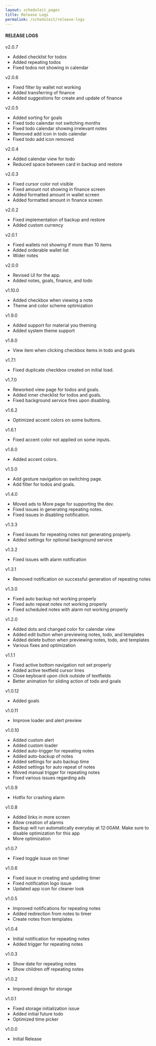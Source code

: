 ```yaml
---
layout: scheduleit_pages
title: Release Logs
permalink: /scheduleit/release-logs
---
```


<div>
	<div class="mb-3">
		<h4>RELEASE LOGS</h4>
	</div>
	<div class="mb-3">
		<div class="col-12">
			<p>v2.0.7</p>
			<ul>
				<li>Added checklist for todos</li>
				<li>Added repeating todos</li>
				<li>Fixed todos not showing in calendar</li>
			</ul>
		</div>
		<div class="col-12">
			<p>v2.0.6</p>
			<ul>
				<li>Fixed filter by wallet not working</li>
				<li>Added transferring of finance</li>
				<li>Added suggestions for create and update of finance</li>
			</ul>
		</div>
		<div class="col-12">
			<p>v2.0.5</p>
			<ul>
				<li>Added sorting for goals</li>
				<li>Fixed todo calendar not switching months</li>
				<li>Fixed todo calendar showing irrelevant notes</li>
				<li>Removed add icon in todo calendar</li>
				<li>Fixed todo add icon removed</li>
			</ul>
		</div>
		<div class="col-12">
			<p>v2.0.4</p>
			<ul>
				<li>Added calendar view for todo</li>
				<li>Reduced space between card in backup and restore</li>
			</ul>
		</div>
		<div class="col-12">
			<p>v2.0.3</p>
			<ul>
				<li>Fixed cursor color not visible</li>
				<li>Fixed amount not showing in finance screen</li>
				<li>Added formatted amount in wallet screen</li>
				<li>Added formatted amount in finance screen</li>
			</ul>
		</div>
		<div class="col-12">
			<p>v2.0.2</p>
			<ul>
				<li>Fixed implementation of backup and restore</li>
				<li>Added custom currency</li>
			</ul>
		</div>
		<div class="col-12">
			<p>v2.0.1</p>
			<ul>
				<li>Fixed wallets not showing if more than 10 items</li>
				<li>Added orderable wallet list</li>
				<li>Wider notes</li>
			</ul>
		</div>
		<div class="col-12">
			<p>v2.0.0</p>
			<ul>
				<li>Revised UI for the app.</li>
				<li>Added notes, goals, finance, and todo</li>
			</ul>
		</div>
		<div class="col-12">
			<p>v1.10.0</p>
			<ul>
				<li>Added checkbox when viewing a note</li>
				<li>Theme and color scheme optimization</li>
			</ul>
		</div>
		<div class="col-12">
			<p>v1.9.0</p>
			<ul>
				<li>Added support for material you theming</li>
				<li>Added system theme support</li>
			</ul>
		</div>
		<div class="col-12">
			<p>v1.8.0</p>
			<ul>
				<li>View item when clicking checkbox items in todo and goals</li>
			</ul>
		</div>
		<div class="col-12">
			<p>v1.7.1</p>
			<ul>
				<li>Fixed duplicate checkbox created on initial load.</li>
			</ul>
		</div>
		<div class="col-12">
			<p>v1.7.0</p>
			<ul>
				<li>Reworked view page for todos and goals.</li>
				<li>Added inner checklist for todos and goals.</li>
				<li>Fixed background service fires upon disabling.</li>
			</ul>
		</div>
		<div class="col-12">
			<p>v1.6.2</p>
			<ul>
				<li>Optimized accent colors on some buttons.</li>
			</ul>
		</div>
		<div class="col-12">
			<p>v1.6.1</p>
			<ul>
				<li>Fixed accent color not applied on some inputs.</li>
			</ul>
		</div>
		<div class="col-12">
			<p>v1.6.0</p>
			<ul>
				<li>Added accent colors.</li>
			</ul>
		</div>
		<div class="col-12">
			<p>v1.5.0</p>
			<ul>
				<li>Add gesture navigation on switching page.</li>
				<li>Add filter for todos and goals.</li>
			</ul>
		</div>
		<div class="col-12">
			<p>v1.4.0</p>
			<ul>
				<li>Moved ads to More page for supporting the dev.</li>
				<li>Fixed issues in generating repeating notes.</li>
				<li>Fixed issues in disabling notification.</li>
			</ul>
		</div>
		<div class="col-12">
			<p>v1.3.3</p>
			<ul>
				<li>Fixed issues for repeating notes not generating properly.</li>
				<li>Added settings for optional background service</li>
			</ul>
		</div>
		<div class="col-12">
			<p>v1.3.2</p>
			<ul>
				<li>Fixed issues with alarm notification</li>
			</ul>
		</div>
		<div class="col-12">
			<p>v1.3.1</p>
			<ul>
				<li>Removed notification on successful generation of repeating notes</li>
			</ul>
		</div>
		<div class="col-12">
			<p>v1.3.0</p>
			<ul>
				<li>Fixed auto backup not working properly</li>
				<li>Fixed auto repeat notes not working properly</li>
				<li>Fixed scheduled notes with alarm not working properly</li>
			</ul>
		</div>
		<div class="col-12">
			<p>v1.2.0</p>
			<ul>
				<li>Added dots and changed color for calendar view</li>
				<li>Added edit button when previewing notes, todo, and templates</li>
				<li>Added delete button when previewing notes, todo, and templates</li>
				<li>Various fixes and optimization</li>
			</ul>
		</div>
		<div class="col-12">
			<p>v1.1.1</p>
			<ul>
				<li>Fixed active bottom navigation not set properly</li>
				<li>Added active textfield cursor lines</li>
				<li>Close keyboard upon click outside of textfields</li>
				<li>Better animation for sliding action of todo and goals</li>
			</ul>
		</div>
		<div class="col-12">
			<p>v1.0.12</p>
			<ul>
				<li>Added goals</li>
			</ul>
		</div>
		<div class="col-12">
			<p>v1.0.11</p>
			<ul>
				<li>Improve loader and alert preview</li>
			</ul>
		</div>
		<div class="col-12">
			<p>v1.0.10</p>
			<ul>
				<li>Added custom alert</li>
				<li>Added custom loader</li>
				<li>Added auto-trigger for repeating notes</li>
				<li>Added auto-backup of notes</li>
				<li>Added settings for auto backup time</li>
				<li>Added settings for auto repeat of notes</li>
				<li>Moved manual trigger for repeating notes</li>
				<li>Fixed various issues regarding ads</li>
			</ul>
		</div>
		<div class="col-12">
			<p>v1.0.9</p>
			<ul>
				<li>Hotfix for crashing alarm</li>
			</ul>
		</div>
		<div class="col-12">
			<p>v1.0.8</p>
			<ul>
				<li>Added links in more screen</li>
				<li>Allow creation of alarms</li>
				<li>Backup will run automatically everyday at 12:00AM. Make sure to disable optimization for this app</li>
				<li>More optimization</li>
			</ul>
		</div>
		<div class="col-12">
			<p>v1.0.7</p>
			<ul>
				<li>Fixed toggle issue on timer</li>
			</ul>
		</div>
		<div class="col-12">
			<p>v1.0.6</p>
			<ul>
				<li>Fixed issue in creating and updating timer</li>
				<li>Fixed notification logo issue</li>
				<li>Updated app icon for cleaner look</li>
			</ul>
		</div>
		<div class="col-12">
			<p>v1.0.5</p>
			<ul>
				<li>Improved notifications for repeating notes</li>
				<li>Added redirection from notes to timer</li>
				<li>Create notes from templates</li>
			</ul>
		</div>
		<div class="col-12">
			<p>v1.0.4</p>
			<ul>
				<li>Initial notification for repeating notes</li>
				<li>Added trigger for repeating notes</li>
			</ul>
		</div>
		<div class="col-12">
			<p>v1.0.3</p>
			<ul>
				<li>Show date for repeating notes</li>
				<li>Show children off repeating notes</li>
			</ul>
		</div>
		<div class="col-12">
			<p>v1.0.2</p>
			<ul>
				<li>Improved design for storage</li>
			</ul>
		</div>
		<div class="col-12">
			<p>v1.0.1</p>
			<ul>
				<li>Fixed storage initialization issue</li>
				<li>Added initial future todo</li>
				<li>Optimized time picker</li>
			</ul>
		</div>
		<div class="col-12">
			<p>v1.0.0</p>
			<ul>
				<li>Initial Release</li>
			</ul>
		</div>
	</div>
</div>